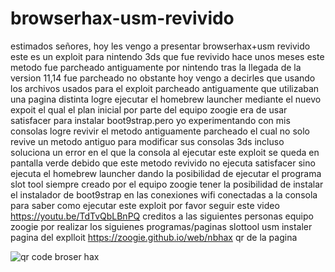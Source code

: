 # browserhax-usm-revivido

estimados señores,
hoy les vengo a presentar browserhax+usm revivido
 este es un exploit para nintendo 3ds que fue revivido hace unos meses este metodo fue parcheado antiguamente por nintendo tras la llegada de la version 11,14 fue parcheado 
no obstante hoy vengo a decirles que usando los archivos usados para el exploit parcheado antiguamente que utilizaban una pagina distinta logre ejecutar el homebrew launcher
mediante el nuevo expoit el qual el plan inicial por parte del equipo zoogie era de usar satisfacer para instalar boot9strap.pero yo experimentando con mis consolas logre revivir 
el metodo antiguamente parcheado el cual no solo revive un metodo antiguo para modificar sus consolas 3ds incluso soluciona un error en el que la consola al ejecutar este exploit se queda en pantalla verde debido que este metodo revivido no ejecuta satisfacer sino ejecuta el homebrew launcher dando la posibilidad de ejecutar el programa slot tool siempre creado por el equipo zoogie tener la posibilidad de instalar el instalador de boot9strap en las conexiones wifi conectadas a la consola para saber como ejecutar este exploit por favor seguir este video https://youtu.be/TdTvQbLBnPQ 
creditos a las siguientes personas 
equipo zoogie por realizar los siguienes programas/paginas 
slottool usm instaler 
pagina del explloit https://zoogie.github.io/web/nbhax 
qr de la pagina 


![qr code broser hax](https://user-images.githubusercontent.com/87601244/126063544-d626884a-4d0c-4aad-b90a-64ee5231146b.PNG)
